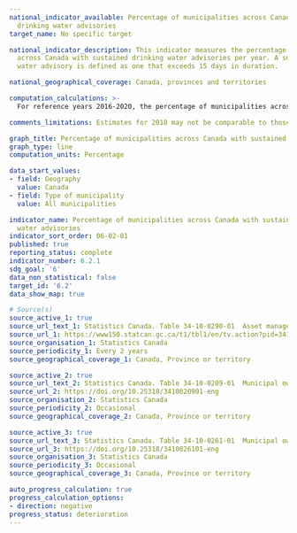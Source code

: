 ```yaml
---
national_indicator_available: Percentage of municipalities across Canada with sustained
  drinking water advisories
target_name: No specific target

national_indicator_description: This indicator measures the percentage of municipalities
  across Canada with sustained drinking water advisories per year. A sustained drinking
  water advisory is defined as one that exceeds 15 days in duration.

national_geographical_coverage: Canada, provinces and territories

computation_calculations: >-
  For reference years 2016-2020, the percentage of municipalities across Canada with sustained drinking water advisories is calculated as the number of municipal organisations who own potable water assets and issued at least one drinking water advisory, less those who issued no sustained drinking water advisories and those who issued an unknown number of drinking water advisories, as a proportion of the total amount of municipal owners of potable water assets. For reference years 2022 and beyond, the indicator data is obtained as a custom tabulation from Canada's Core Public Infrastructure Survey.

comments_limitations: Estimates for 2018 may not be comparable to those for 2016 due to improved coverage and definitions as well as changes in survey methodology. Estimates for 2022 may not be comparable to those for 2020 due to improved coverage and definitions as well as changes in survey methodology.

graph_title: Percentage of municipalities across Canada with sustained drinking water advisories per year
graph_type: line
computation_units: Percentage

data_start_values:
- field: Geography
  value: Canada
- field: Type of municipality
  value: All municipalities

indicator_name: Percentage of municipalities across Canada with sustained drinking
  water advisories
indicator_sort_order: 06-02-01
published: true
reporting_status: complete
indicator_number: 6.2.1
sdg_goal: '6'
data_non_statistical: false
target_id: '6.2'
data_show_map: true

# Source(s)
source_active_1: true
source_url_text_1: Statistics Canada. Table 34-10-0290-01  Asset management practices of core public infrastructure - Custom tabulation
source_url_1: https://www150.statcan.gc.ca/t1/tbl1/en/tv.action?pid=3410029001
source_organisation_1: Statistics Canada
source_periodicity_1: Every 2 years
source_geographical_coverage_1: Canada, Province or territory

source_active_2: true
source_url_text_2: Statistics Canada. Table 34-10-0209-01  Municipal owners of potable water assets by drinking water advisories that exceeded 15 days, urban and rural, and population size, Infrastructure Canada
source_url_2: https://doi.org/10.25318/3410020901-eng
source_organisation_2: Statistics Canada
source_periodicity_2: Occasional
source_geographical_coverage_2: Canada, Province or territory

source_active_3: true
source_url_text_3: Statistics Canada. Table 34-10-0261-01  Municipal ownership of core infrastructure assets, by urban and rural, and population size, Infrastructure Canada, inactive
source_url_3: https://doi.org/10.25318/3410026101-eng
source_organisation_3: Statistics Canada
source_periodicity_3: Occasional
source_geographical_coverage_3: Canada, Province or territory

auto_progress_calculation: true
progress_calculation_options:
- direction: negative
progress_status: deterioration
---
```

